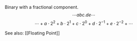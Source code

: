 Binary with a fractional component.
$$\cdots abc.de \cdots$$
$$\cdots + a \cdot 2^2 + b \cdot 2^1 + c \cdot 2^0 + d \cdot 2^{-1} + e \cdot 2^{-2} + \cdots$$

See also: [[Floating Point]]